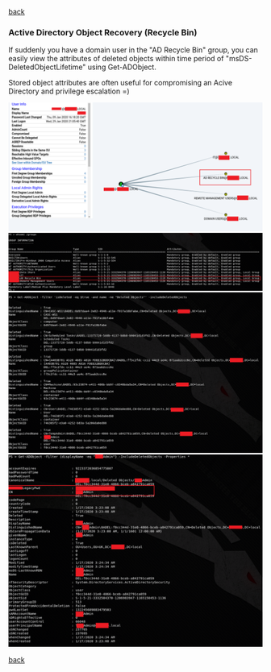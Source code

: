 [back](/)

### Active Directory Object Recovery (Recycle Bin)

If suddenly you have a domain user in the "AD Recycle Bin" group, you can easily view the attributes of deleted objects within time period of "msDS-DeletedObjectLifetime" using Get-ADObject.

Stored object attributes are often useful for compromising an Acive Directory and privilege escalation =)

![Image](/img/ad-recycle-bin/1.png)
![Image](/img/ad-recycle-bin/4.png)
![Image](/img/ad-recycle-bin/2.png)
![Image](/img/ad-recycle-bin/3.png)


[back](/)